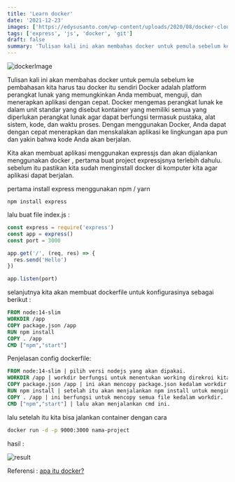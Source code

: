```yaml
---
title: 'Learn docker'
date: '2021-12-23'
images: ['https://edysusanto.com/wp-content/uploads/2020/08/docker-cloud-twitter-card.png']
tags: ['express', 'js', 'docker', 'git']
draft: false
summary: 'Tulisan kali ini akan membahas docker untuk pemula sebelum ke pembahasan kita harus tau docker itu sendiri Docker adalah platform perangkat.'
---
```


![dockerImage](https://edysusanto.com/wp-content/uploads/2020/08/docker-cloud-twitter-card.png)

Tulisan kali ini akan membahas docker untuk pemula sebelum ke pembahasan kita harus tau docker itu sendiri Docker adalah platform perangkat lunak yang memungkinkan Anda membuat, menguji, dan menerapkan aplikasi dengan cepat. Docker mengemas perangkat lunak ke dalam unit standar yang disebut kontainer yang memiliki semua yang diperlukan perangkat lunak agar dapat berfungsi termasuk pustaka, alat sistem, kode, dan waktu proses. Dengan menggunakan Docker, Anda dapat dengan cepat menerapkan dan menskalakan aplikasi ke lingkungan apa pun dan yakin bahwa kode Anda akan berjalan.

Kita akan membuat aplikasi menggunakan expressjs dan akan dijalankan menggunakan docker , pertama buat project expressjsnya terlebih dahulu. sebelum itu pastikan kita sudah menginstall docker di komputer kita agar aplikasi dapat berjalan.

pertama install express menggunakan npm / yarn

```
npm install express
```

lalu buat file index.js :

```js
const express = require('express')
const app = express()
const port = 3000

app.get('/', (req, res) => {
  res.send('Hello')
})

app.listen(port)
```

selanjutnya kita akan membuat dockerfile untuk konfigurasinya sebagai berikut :

```dockerfile
FROM node:14-slim
WORKDIR /app
COPY package.json /app
RUN npm install
COPY . /app
CMD ["npm","start"]
```

Penjelasan config dockerfile:

```dockerfile
FROM node:14-slim | pilih versi nodejs yang akan dipakai.
WORKDIR /app | workdir berfungsi untuk menentukan working direkroi kita.
COPY package.json /app | ini akan mencopy package.json kedalam workdir app.
RUN npm install | setelah itu akan menjalankan npm install untuk menginstall package.
COPY . /app | ini berfungsi untuk mencopy semua file kedalam workdir.
CMD ["npm","start"] | lalu akan menjalankan cmd ini.
```

lalu setelah itu kita bisa jalankan container dengan cara

```bash
docker run -d -p 9000:3000 nama-project
```

hasil :

![result](https://user-images.githubusercontent.com/25787603/147196586-e742c7e5-dcba-4516-b9b7-937378410b9c.png)

Referensi : [apa itu docker?](https://aws.amazon.com/id/docker/)
